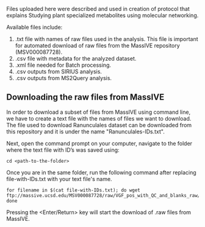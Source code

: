 Files uploaded here were described and used in creation of protocol that explains Studying plant specialized metabolites using molecular networking.

Available files include: 
1. .txt file with names of raw files used in the analysis. This file is important for automated download of raw files from the MassIVE repository (MSV000087728).
2. .csv file with metadata for the analyzed dataset.
3. .xml file needed for Batch processing.
3. .csv outputs from SIRIUS analysis.
4. .csv outputs from MS2Query analysis.


## **Downloading the raw files from MassIVE**

In order to download a subset of files from MassIVE using command line, we have to create a text file with the names of files we want to download. The file used to download Ranunculales dataset can be downloaded from this repository and it is under the name "Ranunculales-IDs.txt".

Next, open the command prompt on your computer, navigate to the folder where the text file with ID’s was saved using:

```
cd <path-to-the-folder>
```

Once you are in the same folder, run the following command after replacing file-with-IDs.txt with your text file's name.

```
for filename in $(cat file-with-IDs.txt); do wget ftp://massive.ucsd.edu/MSV000087728/raw/VGF_pos_with_QC_and_blanks_raw/$filename; done
```

Pressing the <Enter/Return> key will start the download of .raw files from MassIVE.

